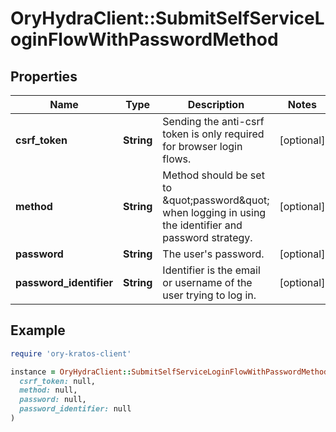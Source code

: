 # OryHydraClient::SubmitSelfServiceLoginFlowWithPasswordMethod

## Properties

| Name | Type | Description | Notes |
| ---- | ---- | ----------- | ----- |
| **csrf_token** | **String** | Sending the anti-csrf token is only required for browser login flows. | [optional] |
| **method** | **String** | Method should be set to \&quot;password\&quot; when logging in using the identifier and password strategy. | [optional] |
| **password** | **String** | The user&#39;s password. | [optional] |
| **password_identifier** | **String** | Identifier is the email or username of the user trying to log in. | [optional] |

## Example

```ruby
require 'ory-kratos-client'

instance = OryHydraClient::SubmitSelfServiceLoginFlowWithPasswordMethod.new(
  csrf_token: null,
  method: null,
  password: null,
  password_identifier: null
)
```

